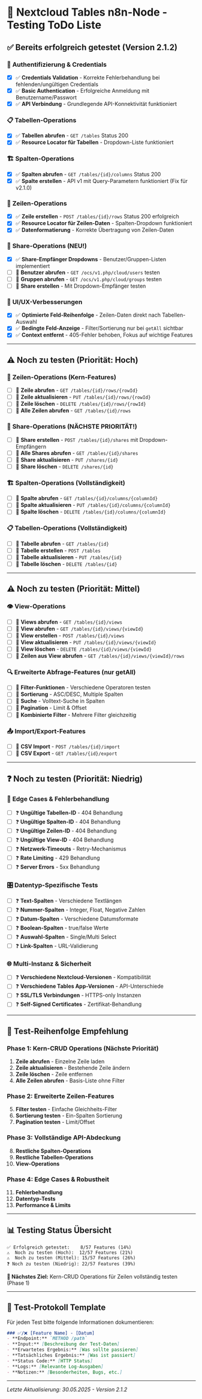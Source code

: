 # 🧪 Nextcloud Tables n8n-Node - Testing ToDo Liste

## ✅ **Bereits erfolgreich getestet** (Version 2.1.2)

### 🔐 **Authentifizierung & Credentials**
- [x] ✅ **Credentials Validation** - Korrekte Fehlerbehandlung bei fehlenden/ungültigen Credentials
- [x] ✅ **Basic Authentication** - Erfolgreiche Anmeldung mit Benutzername/Passwort
- [x] ✅ **API Verbindung** - Grundlegende API-Konnektivität funktioniert

### 📋 **Tabellen-Operations**  
- [x] ✅ **Tabellen abrufen** - `GET /tables` Status 200
- [x] ✅ **Resource Locator für Tabellen** - Dropdown-Liste funktioniert

### 🏗️ **Spalten-Operations**
- [x] ✅ **Spalten abrufen** - `GET /tables/{id}/columns` Status 200
- [x] ✅ **Spalte erstellen** - API v1 mit Query-Parametern funktioniert (Fix für v2.1.0)

### 📝 **Zeilen-Operations** 
- [x] ✅ **Zeile erstellen** - `POST /tables/{id}/rows` Status 200 erfolgreich
- [x] ✅ **Resource Locator für Zeilen-Daten** - Spalten-Dropdown funktioniert
- [x] ✅ **Datenformatierung** - Korrekte Übertragung von Zeilen-Daten

### 👥 **Share-Operations (NEU!)**
- [x] ✅ **Share-Empfänger Dropdowns** - Benutzer/Gruppen-Listen implementiert
- [ ] 🔄 **Benutzer abrufen** - `GET /ocs/v1.php/cloud/users` testen
- [ ] 🔄 **Gruppen abrufen** - `GET /ocs/v1.php/cloud/groups` testen
- [ ] 🔄 **Share erstellen** - Mit Dropdown-Empfänger testen

### 🎨 **UI/UX-Verbesserungen**
- [x] ✅ **Optimierte Feld-Reihenfolge** - Zeilen-Daten direkt nach Tabellen-Auswahl
- [x] ✅ **Bedingte Feld-Anzeige** - Filter/Sortierung nur bei `getAll` sichtbar
- [x] ✅ **Context entfernt** - 405-Fehler behoben, Fokus auf wichtige Features

---

## ⚠️ **Noch zu testen** (Priorität: Hoch)

### 📝 **Zeilen-Operations (Kern-Features)**
- [ ] 🔄 **Zeile abrufen** - `GET /tables/{id}/rows/{rowId}`
- [ ] 🔄 **Zeile aktualisieren** - `PUT /tables/{id}/rows/{rowId}`  
- [ ] 🔄 **Zeile löschen** - `DELETE /tables/{id}/rows/{rowId}`
- [ ] 🔄 **Alle Zeilen abrufen** - `GET /tables/{id}/rows`

### 👥 **Share-Operations (NÄCHSTE PRIORITÄT!)**
- [ ] 🔄 **Share erstellen** - `POST /tables/{id}/shares` mit Dropdown-Empfängern
- [ ] 🔄 **Alle Shares abrufen** - `GET /tables/{id}/shares`
- [ ] 🔄 **Share aktualisieren** - `PUT /shares/{id}`
- [ ] 🔄 **Share löschen** - `DELETE /shares/{id}`

### 🏗️ **Spalten-Operations (Vollständigkeit)**
- [ ] 🔄 **Spalte abrufen** - `GET /tables/{id}/columns/{columnId}`
- [ ] 🔄 **Spalte aktualisieren** - `PUT /tables/{id}/columns/{columnId}`
- [ ] 🔄 **Spalte löschen** - `DELETE /tables/{id}/columns/{columnId}`

### 📋 **Tabellen-Operations (Vollständigkeit)**
- [ ] 🔄 **Tabelle abrufen** - `GET /tables/{id}`
- [ ] 🔄 **Tabelle erstellen** - `POST /tables`
- [ ] 🔄 **Tabelle aktualisieren** - `PUT /tables/{id}`
- [ ] 🔄 **Tabelle löschen** - `DELETE /tables/{id}`

---

## ⚠️ **Noch zu testen** (Priorität: Mittel)

### 👁️ **View-Operations**
- [ ] 🔄 **Views abrufen** - `GET /tables/{id}/views`
- [ ] 🔄 **View abrufen** - `GET /tables/{id}/views/{viewId}`
- [ ] 🔄 **View erstellen** - `POST /tables/{id}/views`
- [ ] 🔄 **View aktualisieren** - `PUT /tables/{id}/views/{viewId}`
- [ ] 🔄 **View löschen** - `DELETE /tables/{id}/views/{viewId}`
- [ ] 🔄 **Zeilen aus View abrufen** - `GET /tables/{id}/views/{viewId}/rows`

### 🔍 **Erweiterte Abfrage-Features (nur getAll)**
- [ ] 🔄 **Filter-Funktionen** - Verschiedene Operatoren testen
- [ ] 🔄 **Sortierung** - ASC/DESC, Multiple Spalten
- [ ] 🔄 **Suche** - Volltext-Suche in Spalten
- [ ] 🔄 **Pagination** - Limit & Offset
- [ ] 🔄 **Kombinierte Filter** - Mehrere Filter gleichzeitig

### 📤 **Import/Export-Features**
- [ ] 🔄 **CSV Import** - `POST /tables/{id}/import`
- [ ] 🔄 **CSV Export** - `GET /tables/{id}/export`

---

## ❓ **Noch zu testen** (Priorität: Niedrig)

### 🔧 **Edge Cases & Fehlerbehandlung**
- [ ] ❓ **Ungültige Tabellen-ID** - 404 Behandlung
- [ ] ❓ **Ungültige Spalten-ID** - 404 Behandlung  
- [ ] ❓ **Ungültige Zeilen-ID** - 404 Behandlung
- [ ] ❓ **Ungültige View-ID** - 404 Behandlung
- [ ] ❓ **Netzwerk-Timeouts** - Retry-Mechanismus
- [ ] ❓ **Rate Limiting** - 429 Behandlung
- [ ] ❓ **Server Errors** - 5xx Behandlung

### 🎛️ **Datentyp-Spezifische Tests**
- [ ] ❓ **Text-Spalten** - Verschiedene Textlängen
- [ ] ❓ **Nummer-Spalten** - Integer, Float, Negative Zahlen
- [ ] ❓ **Datum-Spalten** - Verschiedene Datumsformate
- [ ] ❓ **Boolean-Spalten** - true/false Werte
- [ ] ❓ **Auswahl-Spalten** - Single/Multi Select
- [ ] ❓ **Link-Spalten** - URL-Validierung

### 🌐 **Multi-Instanz & Sicherheit**
- [ ] ❓ **Verschiedene Nextcloud-Versionen** - Kompatibilität
- [ ] ❓ **Verschiedene Tables App-Versionen** - API-Unterschiede
- [ ] ❓ **SSL/TLS Verbindungen** - HTTPS-only Instanzen
- [ ] ❓ **Self-Signed Certificates** - Zertifikat-Behandlung

---

## 🚀 **Test-Reihenfolge Empfehlung**

### **Phase 1: Kern-CRUD Operations** (Nächste Priorität)
1. **Zeile abrufen** - Einzelne Zeile laden
2. **Zeile aktualisieren** - Bestehende Zeile ändern  
3. **Zeile löschen** - Zeile entfernen
4. **Alle Zeilen abrufen** - Basis-Liste ohne Filter

### **Phase 2: Erweiterte Zeilen-Features**
5. **Filter testen** - Einfache Gleichheits-Filter
6. **Sortierung testen** - Ein-Spalten Sortierung
7. **Pagination testen** - Limit/Offset

### **Phase 3: Vollständige API-Abdeckung**
8. **Restliche Spalten-Operations**
9. **Restliche Tabellen-Operations** 
10. **View-Operations**

### **Phase 4: Edge Cases & Robustheit**
11. **Fehlerbehandlung**
12. **Datentyp-Tests**
13. **Performance & Limits**

---

## 📊 **Testing Status Übersicht**

```
✅ Erfolgreich getestet:    8/57 Features (14%)
⚠️  Noch zu testen (Hoch):  12/57 Features (21%) 
⚠️  Noch zu testen (Mittel): 15/57 Features (26%)
❓ Noch zu testen (Niedrig): 22/57 Features (39%)
```

**🎯 Nächstes Ziel:** Kern-CRUD Operations für Zeilen vollständig testen (Phase 1)

---

## 🧪 **Test-Protokoll Template**

Für jeden Test bitte folgende Informationen dokumentieren:

```markdown
### ✅/❌ [Feature Name] - [Datum]
- **Endpoint:** `METHOD /path`
- **Input:** [Beschreibung der Test-Daten]
- **Erwartetes Ergebnis:** [Was sollte passieren]
- **Tatsächliches Ergebnis:** [Was ist passiert]
- **Status Code:** [HTTP Status]
- **Logs:** [Relevante Log-Ausgaben]
- **Notizen:** [Besonderheiten, Bugs, etc.]
```

---

*Letzte Aktualisierung: 30.05.2025 - Version 2.1.2* 